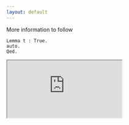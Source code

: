 ```yaml
---
layout: default
---
```

More information to follow
```coq
Lemma t : True.
auto.
Qed.
```
<script src="https://gist-it.appspot.com/https://github.com/coq/coq/blob/master/theories/Arith/Euclid.v"></script>
<iframe src="https://www.onlinetool.io/gitoembed/widget?url=https%3A%2F%2Fgithub.com%2Fcoq%2Fcoq%2Fblob%2Fmaster%2Ftheories%2FArith%2FEuclid.v&theme=solarized-light"></iframe>
<script src="https://cdnjs.cloudflare.com/ajax/libs/babel-polyfill/6.23.0/polyfill.min.js"></script>
<script src="https://finom.github.io/github-embed/github-embed.min.js"></script>
<div id="settings-object"></div>
<script>
    githubEmbed('#settings-object', {
    	"owner": "finom",
        "repo": "github-embed",
        "ref": "gh-pages",
    	"embed": [{
    		"path": "demo.html"
    	}, {
    		"path": "README.md"
    	}]
    });
</script>
